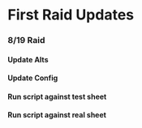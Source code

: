 # First Raid Updates

### 8/19 Raid

#### Update Alts

#### Update Config

#### Run script against test sheet

#### Run script against real sheet
